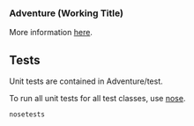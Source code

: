 ### Adventure (Working Title)
More information [here](https://docs.google.com/document/d/1iE4sgK5sljFo6jyxO-f0B7pypGGfGc1jh1qKKWn28WM/edit?usp=sharing).


## Tests
Unit tests are contained in Adventure/test.

To run all unit tests for all test classes, use [nose](https://nose.readthedocs.io/en/latest/).

`nosetests`
